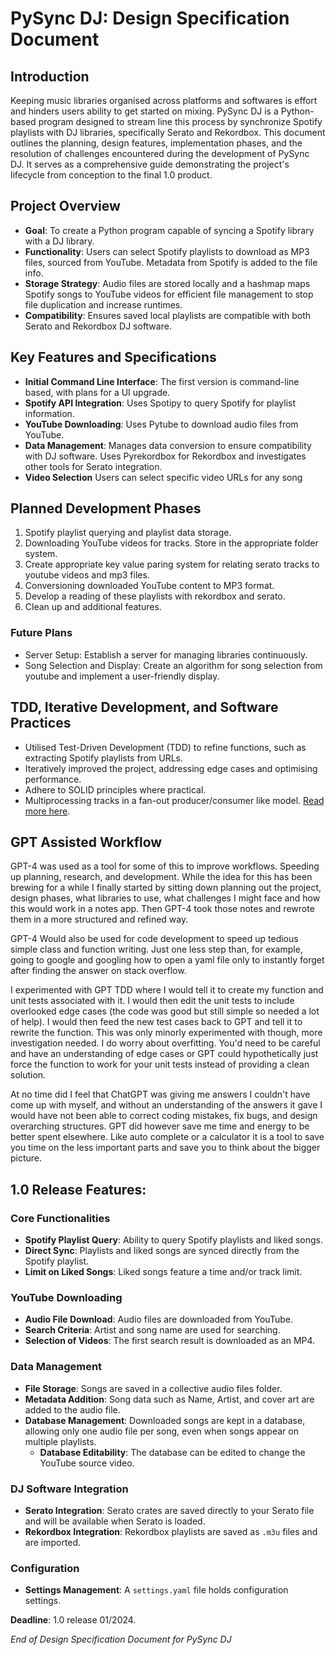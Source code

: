 # PySync DJ: Design Specification Document



## Introduction

Keeping music libraries organised across platforms and softwares is effort and hinders users ability to get started on mixing. PySync DJ is a Python-based program designed to stream line this process by synchronize Spotify playlists with DJ libraries, specifically Serato and Rekordbox. This document outlines the planning, design features, implementation phases, and the resolution of challenges encountered during the development of PySync DJ. It serves as a comprehensive guide demonstrating the project's lifecycle from conception to the final 1.0 product.




## Project Overview

- **Goal**: To create a Python program capable of syncing a Spotify library with a DJ library.
- **Functionality**: Users can select Spotify playlists to download as MP3 files, sourced from YouTube. Metadata from Spotify is added to the file info.
- **Storage Strategy**: Audio files are stored locally and a hashmap maps Spotify songs to YouTube videos for efficient file management to stop file duplication and increase runtimes.
- **Compatibility**: Ensures saved local playlists are compatible with both Serato and Rekordbox DJ software.



## Key Features and Specifications

- **Initial Command Line Interface**: The first version is command-line based, with plans for a UI upgrade.
- **Spotify API Integration**: Uses Spotipy to query Spotify for playlist information.
- **YouTube Downloading**: Uses Pytube to download audio files from YouTube. 
- **Data Management**: Manages data conversion to ensure compatibility with DJ software. Uses Pyrekordbox for Rekordbox and investigates other tools for Serato integration.
- **Video Selection** Users can select specific video URLs for any song 



## Planned Development Phases

1. Spotify playlist querying and playlist data storage.
2. Downloading YouTube videos for tracks. Store in the appropriate folder system.
3. Create appropriate key value paring system for relating serato tracks to youtube videos and mp3 files.
4. Conversioning downloaded YouTube content to MP3 format.
5. Develop a reading of these playlists with rekordbox and serato.
6. Clean up and additional features.

### Future Plans

 - Server Setup: Establish a server for managing libraries continuously.
 - Song Selection and Display: Create an algorithm for song selection from youtube and implement a user-friendly display.



## TDD, Iterative Development, and Software Practices 

- Utilised Test-Driven Development (TDD) to refine functions, such as extracting Spotify playlists from URLs.
- Iteratively improved the project, addressing edge cases and optimising performance.
- Adhere to SOLID principles where practical. 
- Multiprocessing tracks in a fan-out producer/consumer like model. [Read more here](docs/Relase%20Notes.md).



## GPT Assisted Workflow

GPT-4 was used as a tool for some of this to improve workflows. Speeding up planning, research, and development. While the idea for this has been brewing for a while I finally started by sitting down planning out the project, design phases, what libraries to use, what challenges I might face and how this would work in a notes app. Then GPT-4 took those notes and rewrote them in a more structured and refined way. 

GPT-4 Would also be used for code development to speed up tedious simple class and function writing. Just one less step than, for example, going to google and googling how to open a yaml file only to instantly forget after finding the answer on stack overflow.

I experimented with GPT TDD where I would tell it to create my function and unit tests associated with it. I would then edit the unit tests to include overlooked edge cases (the code was good but still simple so needed a lot of help). I would then feed the new test cases back to GPT and tell it to rewrite the function. This was only minorly experimented with though, more investigation needed. I do worry about overfitting. You'd need to be careful and have an understanding of edge cases or GPT could hypothetically just force the function to work for your unit tests instead of providing a clean solution. 

At no time did I feel that ChatGPT was giving me answers I couldn't have come up with myself, and without an understanding of the answers it gave I would have not been able to correct coding mistakes, fix bugs, and design overarching structures. GPT did however save me time and energy to be better spent elsewhere. Like auto complete or a calculator it is a tool to save you time on the less important parts and save you to think about the bigger picture.



## **1.0 Release Features**:

### Core Functionalities
- **Spotify Playlist Query**: Ability to query Spotify playlists and liked songs.
- **Direct Sync**: Playlists and liked songs are synced directly from the Spotify playlist. 
- **Limit on Liked Songs**: Liked songs feature a time and/or track limit. 

### YouTube Downloading
- **Audio File Download**: Audio files are downloaded from YouTube.
- **Search Criteria**: Artist and song name are used for searching.
- **Selection of Videos**: The first search result is downloaded as an MP4. 

### Data Management
- **File Storage**: Songs are saved in a collective audio files folder.
- **Metadata Addition**: Song data such as Name, Artist, and cover art are added to the audio file. 
- **Database Management**: Downloaded songs are kept in a database, allowing only one audio file per song, even when songs appear on multiple playlists. 
  - **Database Editability**: The database can be edited to change the YouTube source video. 

### DJ Software Integration
- **Serato Integration**: Serato crates are saved directly to your Serato file and will be available when Serato is loaded. 
- **Rekordbox Integration**: Rekordbox playlists are saved as `.m3u` files and are imported. 

### Configuration
- **Settings Management**: A `settings.yaml` file holds configuration settings. 

**Deadline**: 1.0 release 01/2024.



*End of Design Specification Document for PySync DJ*
